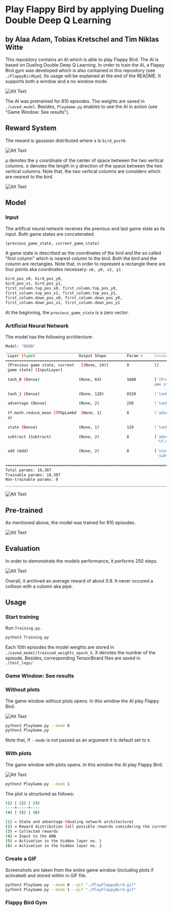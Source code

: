 # Play Flappy Bird by applying Dueling Double Deep Q Learning 
## by Alaa Adam, Tobias Kretschel and Tim Niklas Witte 

This repository contains an AI which is able to play Flappy Bird.
The AI is based on Dueling Double Deep Q Learning.
In order to train the AI, a Flappy Bird gym was developed which is also contained in this repository (see `./FlappyBirdGym`).
Its usage will be explained at the end of the README.
It supports both a window and a no window mode.

![Alt Text](./media/game_window.gif)

The AI was pretrainied for 810 episodes.
The weights are saved in `./saved_model`. 
Besides, `PlayGame.py` enables to see the AI in action (see "Game Window: See results").

## Reward System

The reward is gaussian distributed where x is `bird_posY0`.

![Alt Text](./media/formular.png)

µ denotes the y coordinate of the center of space between the two vertical columns. 
σ denotes the length in y direction of the space between the two vertical columns.
Note that, the two vertical columns are considers which are nearest to the bird.

![Alt Text](./media/rewardSystem.png)

## Model

### Input 
The artifical neural network receives the previous and last game state as its input.
Both game states are concatenated.

```python
[previous_game_state, current_game_state]
```

A game state is described as the coordinates of the bird and the so called "first column"
which is nearest column to the bird.
Both the bird and the column are rectangles.
Note that, in order to represent a rectangle there are four points aka coordinates
necessary: `x0, y0, x1, y1`

```python
bird_pos_x0, bird_pos_y0,
bird_pos_x1, bird_pos_y1,
first_column.top_pos_x0, first_column.top_pos_y0,
first_column.top_pos_x1, first_column.top_pos_y1,
first_column.down_pos_x0, first_column.down_pos_y0,
first_column.down_pos_x1, first_column.down_pos_y1
```

At the beginning, the `previous_game_state` is a zero vector.

### Artificial Neural Network

The model has the following architecture:
```bash
Model: "DDQN"
__________________________________________________________________________________________________
 Layer (type)                   Output Shape         Param #     Connected to                     
==================================================================================================
 [Previous game state, current   [(None, 24)]        0           []                               
 game state] (InputLayer)                                                                         
                                                                                                  
 tanh_0 (Dense)                 (None, 64)           1600        ['[Previous game state, current g
                                                                 ame state][0][0]']               
                                                                                                  
 tanh_1 (Dense)                 (None, 128)          8320        ['tanh_0[0][0]']                 
                                                                                                  
 adventage (Dense)              (None, 2)            258         ['tanh_1[0][0]']                 
                                                                                                  
 tf.math.reduce_mean (TFOpLambd  (None, 1)           0           ['adventage[0][0]']              
 a)                                                                                               
                                                                                                  
 state (Dense)                  (None, 1)            129         ['tanh_1[0][0]']                 
                                                                                                  
 subtract (Subtract)            (None, 2)            0           ['adventage[0][0]',              
                                                                  'tf.math.reduce_mean[0][0]']    
                                                                                                  
 add (Add)                      (None, 2)            0           ['state[0][0]',                  
                                                                  'subtract[0][0]']               
                                                                                                  
==================================================================================================
Total params: 10,307
Trainable params: 10,307
Non-trainable params: 0
__________________________________________________________________________________________________

```

![Alt Text](./media/modelPlot.png)

## Pre-trained

As mentioned above, the model was trained for 810 episodes.

![Alt Text](./media/trainingPlot_noSmoothing.png)



## Evaluation

In order to demonstrate the models performance, it performs 250 steps.

![Alt Text](./media/performancePlot.png)

Overall, it archived an average reward of about 0.8.
It never occured a collison with a column aka pipe.

## Usage

### Start training

Run `Training.py`.

```bash
python3 Training.py
```

Each 10th episodes the model weights are stored in `./saved_model/trainied_weights_epoch_X`.
X denotes the number of the episode.
Besides, corresponding TensorBoard files are saved in `./test_logs/`

### Game Window: See results  

### Without plots

The game window without plots opens.
In this window the AI play Flappy Bird.

![Alt Text](./media/game_window.gif)

```bash
python3 PlayGame.py --mode 0
python3 PlayGame.py
```

Note that, if `--mode` is not passed as an argument it is default set to `0`.

### With plots

The game window with plots opens.
In this window the AI play Flappy Bird.

![Alt Text](./media/game_window_plots.gif)


```bash
python3 PlayGame.py --mode 1
```

The plot is structured as follows:

```bash
(1) | (2) | (3)
----+-----+----
(4) | (5) | (6)

(1) = State and adventage (dualing network architecture)
(2) = Reward distribution (all possible rewards considering the current y position)
(3) = Collected rewards
(4) = Input to the ANN
(5) = Activation in the hidden layer no. 1
(6) = Activation in the hidden layer no. 2
```

### Create a GIF
Screenshots are taken from the entire game window (including plots if activated) and stored within in GIF file.

```bash
python3 PlayGame.py --mode 0 --gif "./PlayFlappyBird.gif"
python3 PlayGame.py --mode 1 --gif "./PlayFlappyBird.gif"
```

### Flappy Bird Gym